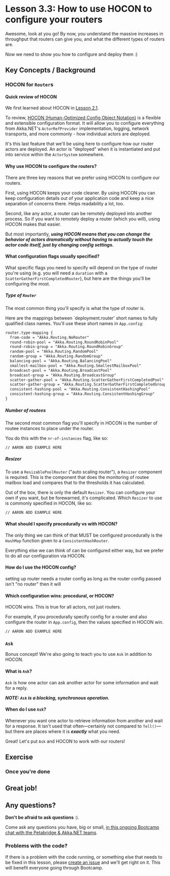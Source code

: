 # Lesson 3.3: How to use HOCON to configure your routers
Awesome, look at you go! By now, you understand the massive increases in throughput that routers can give you, and what the different types of routers are.

Now we need to show you how to configure and deploy them :)

## Key Concepts / Background
### HOCON for `Router`s
#### Quick review of HOCON
We first learned about HOCON in [Lesson 2.1](../../Unit-2/lesson1/).

To review, [HOCON (Human-Optimized Config Object Notation)](http://getakka.net/wiki/HOCON) is a flexible and extensible configuration format. It will allow you to configure everything from Akka.NET's `ActorRefProvider` implementation, logging, network transports, and more commonly - how individual actors are deployed.

It's this last feature that we'll be using here to configure how our router actors are deployed. An actor is "deployed" when it is instantiated and put into service within the `ActorSystem` somewhere.

#### Why use HOCON to configure the routers?
There are three key reasons that we prefer using HOCON to configure our routers.

First, using HOCON keeps your code cleaner. By using HOCON you can keep configuration details out of your application code and keep a nice separation of concerns there. Helps readability a lot, too.

Second, like any actor, a router can be remotely deployed into another process. So if you want to remotely deploy a router (which you will), using HOCON makes that easier.

But most importantly, ***using HOCON means that you can change the behavior of actors dramatically without having to actually touch the actor code itself, just by changing config settings.***

#### What configuration flags usually specified?
What specific flags you need to specify will depend on the type of router you're using (e.g. you will need a `duration` with a `ScatterGatherFirstCompletedRouter`), but here are the things you'll be configuring the most.

##### Type of `Router`
The most common thing you'll specify is what the type of router is.

Here are the mappings between ´deployment.router' short names to fully qualified class names. You'll use these short names in `App.config`:

```xml
router.type-mapping {
  from-code = "Akka.Routing.NoRouter"
  round-robin-pool = "Akka.Routing.RoundRobinPool"
  round-robin-group = "Akka.Routing.RoundRobinGroup"
  random-pool = "Akka.Routing.RandomPool"
  random-group = "Akka.Routing.RandomGroup"
  balancing-pool = "Akka.Routing.BalancingPool"
  smallest-mailbox-pool = "Akka.Routing.SmallestMailboxPool"
  broadcast-pool = "Akka.Routing.BroadcastPool"
  broadcast-group = "Akka.Routing.BroadcastGroup"
  scatter-gather-pool = "Akka.Routing.ScatterGatherFirstCompletedPool"
  scatter-gather-group = "Akka.Routing.ScatterGatherFirstCompletedGroup"
  consistent-hashing-pool = "Akka.Routing.ConsistentHashingPool"
  consistent-hashing-group = "Akka.Routing.ConsistentHashingGroup"
}
```

##### Number of routees
The second most common flag you'll specify in HOCON is the number of routee instances to place under the router.

You do this with the `nr-of-instances` flag, like so:

```xml
// AARON ADD EXAMPLE HERE
```

##### Resizer
To use a `ResizablePoolRouter` ("auto scaling router"), a `Resizer` component is required. This is the component that does the monitoring of routee mailbox load and compares that to the thresholds it has calculated.

Out of the box, there is only the default `Resizer`. You can configure your own if you want, but be forewarned, it's complicated. Which `Resizer` to use is commonly specified in HOCON, like so:

```xml
// AARON ADD EXAMPLE HERE
```

#### What should I specify procedurally vs with HOCON?
The only thing we can think of that MUST be configured procedurally is the `HashMap` function given to a `ConsistentHashRouter`.

Everything else we can think of can be configured either way, but we prefer to do all our configuration via HOCON.

#### How do I use the HOCON config?
setting up router needs a router config
as long as the router config passed isn't "no router" then it will

#### Which configuration wins: procedural, or HOCON?
HOCON wins. This is true for all actors, not just routers.

For example, if you procedurally specify config for a router and also configure the router in `App.config`, then the values specified in HOCON win.

```xml
// AARON ADD EXAMPLE HERE
```

### `Ask`
Bonus concept! We're also going to teach you to use `Ask` in addition to HOCON.

#### What is `Ask`?
`Ask` is how one actor can ask another actor for some information and wait for a reply.

***NOTE: `Ask` is a blocking, synchronous operation.***

#### When do I use `Ask`?
Whenever you want one actor to retrieve information from another and wait for a response. It isn't used that often—certainly not compared to `Tell()`—but there are places where it is ***exactly*** what you need.

Great! Let's put `Ask` and HOCON to work with our routers!

## Exercise

### Once you're done

## Great job!

## Any questions?
**Don't be afraid to ask questions** :).

Come ask any questions you have, big or small, [in this ongoing Bootcamp chat with the Petabridge & Akka.NET teams](https://gitter.im/petabridge/akka-bootcamp).

### Problems with the code?
If there is a problem with the code running, or something else that needs to be fixed in this lesson, please [create an issue](/issues) and we'll get right on it. This will benefit everyone going through Bootcamp.
